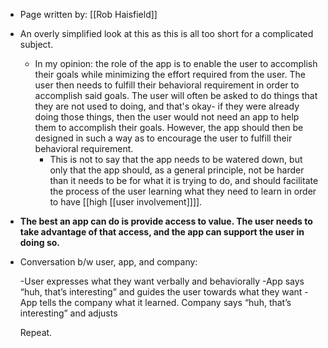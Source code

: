 - Page written by: [[Rob Haisfield]]
- An overly simplified look at this as this is all too short for a complicated subject.  
    - In my opinion: the role of the app is to enable the user to accomplish their goals while minimizing the effort required from the user.  The user then needs to fulfill their behavioral requirement in order to accomplish said goals.  The user will often be asked to do things that they are not used to doing, and that's okay- if they were already doing those things, then the user would not need an app to help them to accomplish their goals.  However, the app should then be designed in such a way as to encourage the user to fulfill their behavioral requirement.
        - This is not to say that the app needs to be watered down, but only that the app should, as a general principle, not be harder than it needs to be for what it is trying to do, and should facilitate the process of the user learning what they need to learn in order to have [[high [[user involvement]]]].
- **The best an app can do is provide access to value.  The user needs to take advantage of that access, and the app can support the user in doing so.**
- Conversation b/w user, app, and company:
  
  -User expresses what they want verbally and behaviorally
  -App says “huh, that’s interesting” and guides the user towards what they want
  -App tells the company what it learned. Company says “huh, that’s interesting” and adjusts
  
  Repeat.
